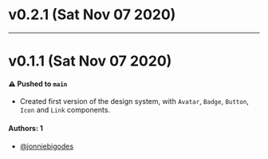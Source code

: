 # v0.2.1 (Sat Nov 07 2020)



---

# v0.1.1 (Sat Nov 07 2020)

#### ⚠️ Pushed to `main`

- Created first version of the design system, with `Avatar`, `Badge`, `Button`, `Icon` and `Link` components.

#### Authors: 1

- [@jonniebigodes](https://github.com/jonniebigodes)
